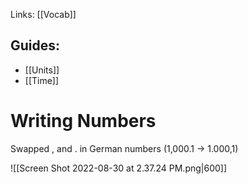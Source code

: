 Links: [[Vocab]]

## Guides:
- [[Units]]
- [[Time]]

# Writing Numbers
Swapped , and . in German numbers (1,000.1 → 1.000,1)

![[Screen Shot 2022-08-30 at 2.37.24 PM.png|600]]